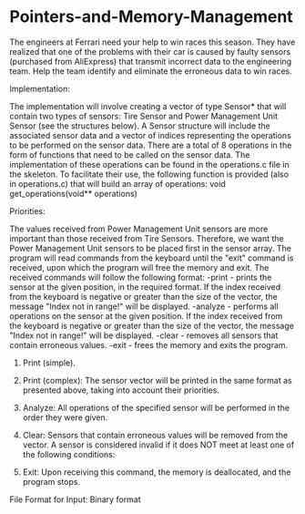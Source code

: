 # Pointers-and-Memory-Management

The engineers at Ferrari need your help to win races this season. They have realized that one of the problems with their car is caused by faulty sensors (purchased from AliExpress) that transmit incorrect data to the engineering team. Help the team identify and eliminate the erroneous data to win races.

Implementation:

The implementation will involve creating a vector of type Sensor* that will contain two types of sensors: Tire Sensor and Power Management Unit Sensor (see the structures below). A Sensor structure will include the associated sensor data and a vector of indices representing the operations to be performed on the sensor data. There are a total of 8 operations in the form of functions that need to be called on the sensor data. The implementation of these operations can be found in the operations.c file in the skeleton.
To facilitate their use, the following function is provided (also in operations.c) that will build an array of operations: void get_operations(void** operations)

Priorities:

The values received from Power Management Unit sensors are more important than those received from Tire Sensors. Therefore, we want the Power Management Unit sensors to be placed first in the sensor array.
The program will read commands from the keyboard until the "exit" command is received, upon which the program will free the memory and exit.
The received commands will follow the following format:
-print - prints the sensor at the given position, in the required format. If the index received from the keyboard is negative or greater than the size of the vector, the message "Index not in range!" will be displayed.
-analyze - performs all operations on the sensor at the given position. If the index received from the keyboard is negative or greater than the size of the vector, the message "Index not in range!" will be displayed.
-clear - removes all sensors that contain erroneous values.
-exit - frees the memory and exits the program.

1. Print (simple).

2. Print (complex):
The sensor vector will be printed in the same format as presented above, taking into account their priorities.

3. Analyze:
All operations of the specified sensor will be performed in the order they were given.

4. Clear:
Sensors that contain erroneous values will be removed from the vector. A sensor is considered invalid if it does NOT meet at least one of the following conditions:

5. Exit:
Upon receiving this command, the memory is deallocated, and the program stops.

File Format for Input: Binary format
